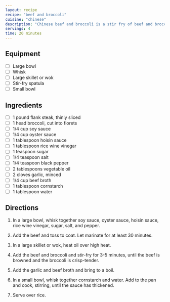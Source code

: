 ```yaml
---
layout: recipe
recipe: "beef and broccoli"
cuisine: "chinese"
description: "Chinese beef and broccoli is a stir fry of beef and broccoli in a savory sauce. It is often served over rice."
servings: 4
time: 20 minutes
---
```


## Equipment
- [ ] Large bowl
- [ ] Whisk
- [ ] Large skillet or wok
- [ ] Stir-fry spatula
- [ ] Small bowl

## Ingredients
- [ ] 1 pound flank steak, thinly sliced
- [ ] 1 head broccoli, cut into florets
- [ ] 1/4 cup soy sauce
- [ ] 1/4 cup oyster sauce
- [ ] 1 tablespoon hoisin sauce
- [ ] 1 tablespoon rice wine vinegar
- [ ] 1 teaspoon sugar
- [ ] 1/4 teaspoon salt
- [ ] 1/4 teaspoon black pepper
- [ ] 2 tablespoons vegetable oil
- [ ] 2 cloves garlic, minced
- [ ] 1/4 cup beef broth
- [ ] 1 tablespoon cornstarch
- [ ] 1 tablespoon water

## Directions
1. In a large bowl, whisk together soy sauce, oyster sauce, hoisin sauce, rice wine vinegar, sugar, salt, and pepper.

2. Add the beef and toss to coat. Let marinate for at least 30 minutes.

3. In a large skillet or wok, heat oil over high heat.

4. Add the beef and broccoli and stir-fry for 3-5 minutes, until the beef is browned and the broccoli is crisp-tender.

5. Add the garlic and beef broth and bring to a boil.

6. In a small bowl, whisk together cornstarch and water. Add to the pan and cook, stirring, until the sauce has thickened.

7. Serve over rice.
